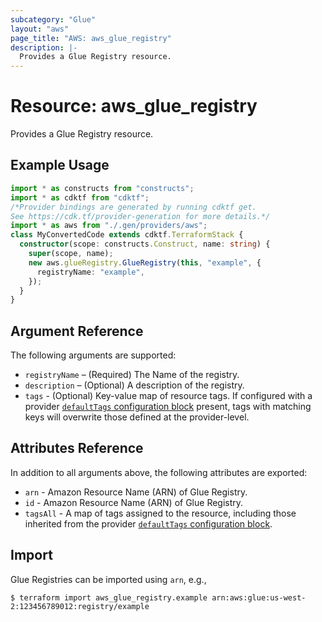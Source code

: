```yaml
---
subcategory: "Glue"
layout: "aws"
page_title: "AWS: aws_glue_registry"
description: |-
  Provides a Glue Registry resource.
---
```


# Resource: aws_glue_registry

Provides a Glue Registry resource.

## Example Usage

```typescript
import * as constructs from "constructs";
import * as cdktf from "cdktf";
/*Provider bindings are generated by running cdktf get.
See https://cdk.tf/provider-generation for more details.*/
import * as aws from "./.gen/providers/aws";
class MyConvertedCode extends cdktf.TerraformStack {
  constructor(scope: constructs.Construct, name: string) {
    super(scope, name);
    new aws.glueRegistry.GlueRegistry(this, "example", {
      registryName: "example",
    });
  }
}

```

## Argument Reference

The following arguments are supported:

* `registryName` – (Required) The Name of the registry.
* `description` – (Optional) A description of the registry.
* `tags` - (Optional) Key-value map of resource tags. If configured with a provider [`defaultTags` configuration block](https://registry.terraform.io/providers/hashicorp/aws/latest/docs#default_tags-configuration-block) present, tags with matching keys will overwrite those defined at the provider-level.

## Attributes Reference

In addition to all arguments above, the following attributes are exported:

* `arn` - Amazon Resource Name (ARN) of Glue Registry.
* `id` - Amazon Resource Name (ARN) of Glue Registry.
* `tagsAll` - A map of tags assigned to the resource, including those inherited from the provider [`defaultTags` configuration block](https://registry.terraform.io/providers/hashicorp/aws/latest/docs#default_tags-configuration-block).

## Import

Glue Registries can be imported using `arn`, e.g.,

```
$ terraform import aws_glue_registry.example arn:aws:glue:us-west-2:123456789012:registry/example
```

<!-- cache-key: cdktf-0.17.0-pre.15 input-954f3db6f3d916f2ad566b9a5ab71f2b678864e8e925874e302524b32ac58350 -->